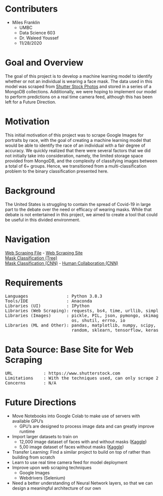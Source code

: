 # Contributers
- Miles Franklin
    - UMBC
    - Data Science 603 
    - Dr. Waleed Youssef
    - 11/28/2020

# Goal and Overview
The goal of this project is to develop a machine learning model to identify whether or not an individual is wearing a face mask. The data used in this model was scraped from [Shutter Stock Photos](https://www.shutterstock.com) and stored in a series of a MongoDB collections. Additionally, we were hoping to implement our model to perform predictions on a real time camera feed, although this has been left for a Future Direction.

# Motivation
This initial motivation of this project was to scrape Google Images for portraits by race, with the goal of creating a machine learning model that would be able to identify the race of an individual with a fair degree of accuracy. We quickly realized that there were several factors that we did not initially take into consideration, namely, the limited storage space provided from MongoDB, and the complexity of classifying images between a total of 6+ groups. Hence, we transitioned from a multi-classification problem to the binary classification presented here.

# Background
The United States is struggling to contain the spread of Covid-19 in large part to the debate over the need or efficacy of wearing masks. While that debate is not entertained in this project, we aimed to create a tool that could be useful in this divided environment. 

# Navigation
[Web Scraping File](https://github.com/miles-frankllin/Data_603/blob/main/main.py) -
[Web Scraping Site](https://www.shutterstock.com) <br>
[Mask Classification (Tree)](https://github.com/miles-frankllin/Data_603/blob/main/Image_Classification_Sklearn_Race.ipynb) <br>
[Mask Classification (CNN)](https://github.com/miles-frankllin/Data_603/blob/main/Mask_Classification_CNN.ipynb) - 
[Human Collaboration (CNN)](https://github.com/miles-frankllin/Data_603/blob/main/Human_Collaboration/Human_Collaboration.ipynb)


# Requirements
<pre>
Languages               : Python 3.8.3
Tools/IDE               : Anaconda
Libraries (UI)          : IPython
Libraries (Web Scraping): requests, bs4, time, urllib, simplejson
Libraries (Images)      : pickle, PIL, json, pymongo, skimage, bson,
                          os, shutil, errno, io
Libraries (ML and Other): pandas, matplotlib, numpy, scipy, sklearn,
                          random, sklearn, tensorflow, keras_preprocessing
</pre>



# Data Source: Base Site for Web Scraping
<pre>
URL            : https://www.shutterstock.com
Limitations    : With the techniques used, can only scrape 20 images per page,even though there are many more.
Concerns       : N/A
</pre>


# Future Directions
- Move Notebooks into Google Colab to make use of servers with available GPU’s
    - GPU’s are designed to process image data and can greatly improve runtime
- Import larger datasets to train on
    - 12,000 image dataset of faces with and without masks ([Kaggle](https://www.kaggle.com/ashishjangra27/face-mask-12k-images-dataset))
    - 5,00 image dataset of faces without masks ([Kaggle](https://www.kaggle.com/jeffheaton/glasses-or-no-glasses)) 
- Transfer Learning: Find a similar project to build on top of rather than building from scratch
- Learn to use real time camera feed for model deployment
- Improve upon web scraping techniques
    - Google Images
    - Webdrivers (Selenium)
- Need a better understanding of Neural Network layers, so that we can design a meaningful architecture of our own
